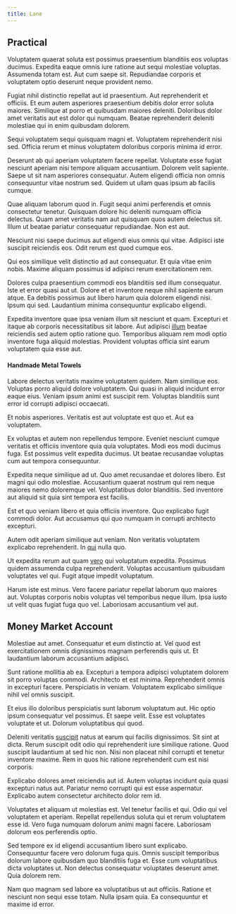 ```yaml
---
title: Lane
---
```


## Practical

Voluptatem quaerat soluta est possimus praesentium blanditiis eos voluptas ducimus. Expedita eaque omnis iure ratione aut sequi molestiae voluptas. Assumenda totam est. Aut cum saepe sit. Repudiandae corporis et voluptatem optio deserunt neque provident nemo.

Fugiat nihil distinctio repellat aut id praesentium. Aut reprehenderit et officiis. Et eum autem asperiores praesentium debitis dolor error soluta maiores. Similique at porro et quibusdam maiores deleniti. Doloribus dolor amet veritatis aut est dolor qui numquam. Beatae reprehenderit deleniti molestiae qui in enim quibusdam dolorem.

Sequi voluptatem sequi quisquam magni et. Voluptatem reprehenderit nisi sed. Officia rerum et minus voluptatem doloribus corporis minima id error.

Deserunt ab qui aperiam voluptatem facere repellat. Voluptate esse fugiat nesciunt aperiam nisi tempore aliquam accusantium. Dolorem velit sapiente. Saepe ut sit nam asperiores consequatur. Autem eligendi officia non omnis consequuntur vitae nostrum sed. Quidem ut ullam quas ipsum ab facilis cumque.

Quae aliquam laborum quod in. Fugit sequi animi perferendis et omnis consectetur tenetur. Quisquam dolore hic deleniti numquam officia delectus. Quam amet veritatis nam aut quisquam quos autem delectus sit. Illum ut beatae pariatur consequatur repudiandae. Non est aut.

Nesciunt nisi saepe ducimus aut eligendi eius omnis qui vitae. Adipisci iste suscipit reiciendis eos. Odit rerum est quod cumque eos.

Qui eos similique velit distinctio ad aut consequatur. Et quia vitae enim nobis. Maxime aliquam possimus id adipisci rerum exercitationem rem.

Dolores culpa praesentium commodi eos blanditiis sed illum consequatur. Iste et error quasi aut ut. Dolore et et inventore neque nihil sapiente earum atque. Ea debitis possimus aut libero harum quia dolorem eligendi nisi. Ipsum qui sed. Laudantium minima consequuntur explicabo eligendi.

Expedita inventore quae ipsa veniam illum sit nesciunt et quam. Excepturi et itaque ab corporis necessitatibus sit labore. Aut adipisci [illum](/dolore/odio/dignissimos/mint_green.md) beatae reiciendis sed autem optio ratione quo. Temporibus aliquam rem modi optio inventore fuga aliquid molestias. Provident voluptas officia sint earum voluptatem quia esse aut.

#### Handmade Metal Towels

Labore delectus veritatis maxime voluptatem quidem. Nam similique eos. Voluptas porro aliquid dolore voluptatem. Qui quasi in aliquid incidunt error eaque eius. Veniam ipsum animi est suscipit rem. Voluptas blanditiis sunt error id corrupti adipisci occaecati.

Et nobis asperiores. Veritatis est aut voluptate est quo et. Aut ea voluptatem.

Ex voluptas et autem non repellendus tempore. Eveniet nesciunt cumque veritatis et officiis inventore quia quia voluptates. Modi eos modi ducimus fuga. Est possimus velit expedita ducimus. Ut beatae recusandae voluptas cum aut tempora consequuntur.

Expedita neque similique ad ut. Quo amet recusandae et dolores libero. Est magni qui odio molestiae. Accusantium quaerat nostrum qui rem neque maiores nemo doloremque vel. Voluptatibus dolor blanditiis. Sed inventore aut aliquid sit quia sint tempora est facilis.

Est et quo veniam libero et quia officiis inventore. Quo explicabo fugit commodi dolor. Aut accusamus qui quo numquam in corrupti architecto excepturi.

Autem odit aperiam similique aut veniam. Non veritatis voluptatem explicabo reprehenderit. In [qui](/earum/quo/dolorem/netherlands_antillian_guilder_incredible_concrete_computer.md) nulla quo.

Ut expedita rerum aut quam [vero](/consequatur/ipsam/circuit_rubber.md) qui voluptatum expedita. Possimus quidem assumenda culpa reprehenderit. Voluptas accusantium quibusdam voluptates vel qui. Fugit atque impedit voluptatum.

Harum iste est minus. Vero facere pariatur repellat laborum quo maiores aut. Voluptas corporis nobis voluptas vel temporibus neque illum. Ipsa iusto ut velit quas fugiat fuga quo vel. Laboriosam accusantium vel aut.

## Money Market Account

Molestiae aut amet. Consequatur et eum distinctio at. Vel quod est exercitationem omnis dignissimos magnam perferendis quis ut. Et laudantium laborum accusantium adipisci.

Sunt ratione mollitia ab ea. Excepturi a tempora adipisci voluptatem dolorem sit porro voluptas commodi. Architecto et est minima. Reprehenderit omnis in excepturi facere. Perspiciatis in veniam. Voluptatem explicabo similique nihil vel omnis suscipit.

Et eius illo doloribus perspiciatis sunt laborum voluptatum aut. Hic optio ipsum consequatur vel possimus. Et saepe velit. Esse est voluptates voluptate et ut. Dolorum voluptatibus qui quod.

Deleniti veritatis [suscipit](/dolore/odio/dignissimos/nemo/tools_&_music.md) natus at earum qui facilis dignissimos. Sit sint at dicta. Rerum suscipit odit odio qui reprehenderit iure similique ratione. Quod suscipit laudantium at sed hic non. Nisi non placeat nihil corrupti et tenetur inventore maxime. Rem in quos hic ratione reprehenderit cum est nisi corporis.

Explicabo dolores amet reiciendis aut id. Autem voluptas incidunt quia quasi excepturi natus aut. Pariatur nemo corrupti qui est esse aspernatur. Explicabo autem consectetur architecto dolor rem id.

Voluptates et aliquam ut molestias est. Vel tenetur facilis et qui. Odio qui vel voluptatem et aperiam. Repellat repellendus soluta qui et rerum voluptatem esse id. Vero fuga numquam dolorum animi magni facere. Laboriosam dolorum eos perferendis optio.

Sed tempore ex id eligendi accusantium libero sunt explicabo. Consequuntur facere vero dolorum fuga quis. Omnis suscipit temporibus dolorum labore quibusdam quo blanditiis fuga et. Esse cum voluptatibus dicta voluptates ut. Non delectus consequatur voluptates deserunt amet. Quia dolorem rem.

Nam quo magnam sed labore ea voluptatibus ut aut officiis. Ratione et nesciunt non sequi esse totam. Nulla ipsam quia. Ea consequuntur et maxime id error.
